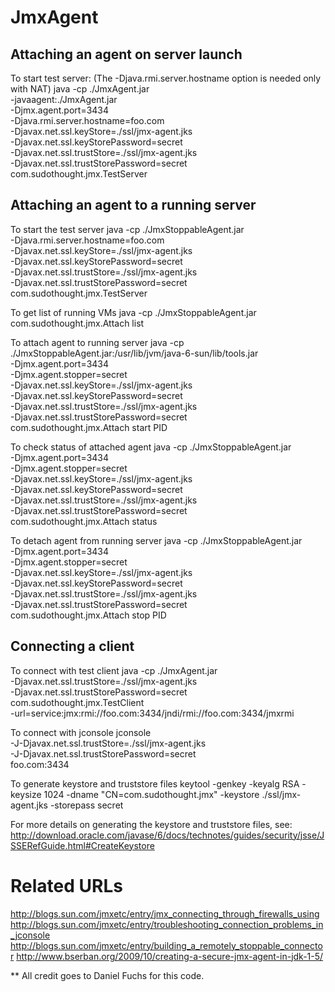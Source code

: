 JmxAgent
========

Attaching an agent on server launch
--------

To start test server:
(The -Djava.rmi.server.hostname option is needed only with NAT)
    java -cp ./JmxAgent.jar \
        -javaagent:./JmxAgent.jar \
        -Djmx.agent.port=3434 \
        -Djava.rmi.server.hostname=foo.com \
        -Djavax.net.ssl.keyStore=./ssl/jmx-agent.jks \
        -Djavax.net.ssl.keyStorePassword=secret \
        -Djavax.net.ssl.trustStore=./ssl/jmx-agent.jks \
        -Djavax.net.ssl.trustStorePassword=secret \
        com.sudothought.jmx.TestServer


Attaching an agent to a running server
--------
To start the test server
    java -cp ./JmxStoppableAgent.jar \
        -Djava.rmi.server.hostname=foo.com \
        -Djavax.net.ssl.keyStore=./ssl/jmx-agent.jks \
        -Djavax.net.ssl.keyStorePassword=secret \
        -Djavax.net.ssl.trustStore=./ssl/jmx-agent.jks \
        -Djavax.net.ssl.trustStorePassword=secret \
        com.sudothought.jmx.TestServer

To get list of running VMs
    java -cp ./JmxStoppableAgent.jar com.sudothought.jmx.Attach list

To attach agent to running server
    java  -cp ./JmxStoppableAgent.jar:/usr/lib/jvm/java-6-sun/lib/tools.jar \
        -Djmx.agent.port=3434 \
        -Djmx.agent.stopper=secret \
        -Djavax.net.ssl.keyStore=./ssl/jmx-agent.jks \
        -Djavax.net.ssl.keyStorePassword=secret \
        -Djavax.net.ssl.trustStore=./ssl/jmx-agent.jks \
        -Djavax.net.ssl.trustStorePassword=secret \
        com.sudothought.jmx.Attach start PID

To check status of attached agent
    java  -cp ./JmxStoppableAgent.jar \
        -Djmx.agent.port=3434 \
        -Djmx.agent.stopper=secret \
        -Djavax.net.ssl.keyStore=./ssl/jmx-agent.jks \
        -Djavax.net.ssl.keyStorePassword=secret \
        -Djavax.net.ssl.trustStore=./ssl/jmx-agent.jks \
        -Djavax.net.ssl.trustStorePassword=secret \
        com.sudothought.jmx.Attach status

To detach agent from running server
    java  -cp ./JmxStoppableAgent.jar \
        -Djmx.agent.port=3434 \
        -Djmx.agent.stopper=secret \
        -Djavax.net.ssl.keyStore=./ssl/jmx-agent.jks \
        -Djavax.net.ssl.keyStorePassword=secret \
        -Djavax.net.ssl.trustStore=./ssl/jmx-agent.jks \
        -Djavax.net.ssl.trustStorePassword=secret \
        com.sudothought.jmx.Attach stop PID


Connecting a client
--------
To connect with test client
    java -cp ./JmxAgent.jar \
        -Djavax.net.ssl.trustStore=./ssl/jmx-agent.jks \
        -Djavax.net.ssl.trustStorePassword=secret \
        com.sudothought.jmx.TestClient \
        -url=service:jmx:rmi://foo.com:3434/jndi/rmi://foo.com:3434/jmxrmi

To connect with jconsole
    jconsole \
        -J-Djavax.net.ssl.trustStore=./ssl/jmx-agent.jks \
        -J-Djavax.net.ssl.trustStorePassword=secret \
        foo.com:3434

To generate keystore and truststore files
    keytool -genkey -keyalg RSA -keysize 1024 -dname "CN=com.sudothought.jmx" -keystore ./ssl/jmx-agent.jks -storepass secret

For more details on generating the keystore and truststore files, see:
http://download.oracle.com/javase/6/docs/technotes/guides/security/jsse/JSSERefGuide.html#CreateKeystore

# Related URLs
http://blogs.sun.com/jmxetc/entry/jmx_connecting_through_firewalls_using
http://blogs.sun.com/jmxetc/entry/troubleshooting_connection_problems_in_jconsole
http://blogs.sun.com/jmxetc/entry/building_a_remotely_stoppable_connector
http://www.bserban.org/2009/10/creating-a-secure-jmx-agent-in-jdk-1-5/

** All credit goes to Daniel Fuchs for this code.